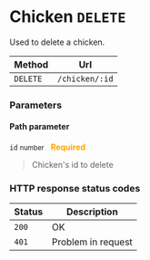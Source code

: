 # Chicken ```DELETE```

Used to delete a chicken.

| Method   | Url           |
| -------- | ---------------|
| `DELETE`   | `/chicken/:id` |

### Parameters

#### Path parameter

```id``` <small>number</small>&nbsp;&nbsp;&nbsp;<span style="color: orange">**Required**</span>

> Chicken's id to delete

### HTTP response status codes

| Status   | Description           |
|----------|-----------------------|
|```200``` | OK                    |
|```401``` | Problem in request    |